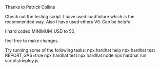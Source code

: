 Thanks to Patrick Collins

Check out the testing script. I have used loadfixture which is the recommended way. Also I have used ethers V6. Can be helpful

I  hard coded  MINIMUM_USD to 50;

feel free to make changes.

Try running some of the following tasks:
npx hardhat help
npx hardhat test
REPORT_GAS=true npx hardhat test
npx hardhat node
npx hardhat run scripts/deploy.js

